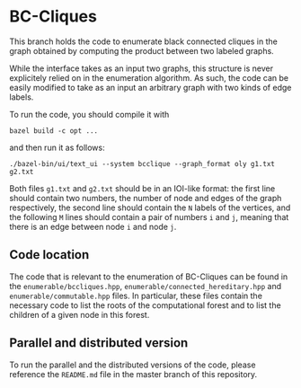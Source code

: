 # BC-Cliques
This branch holds the code to enumerate black connected cliques in the
graph obtained by computing the product between two labeled graphs.

While the interface takes as an input two graphs, this structure is never
explicitely relied on in the enumeration algorithm. As such, the code can
be easily modified to take as an input an arbitrary graph with two kinds
of edge labels.

To run the code, you should compile it with

```
bazel build -c opt ...
```

and then run it as follows:

```
./bazel-bin/ui/text_ui --system bcclique --graph_format oly g1.txt g2.txt
```

Both files `g1.txt` and `g2.txt` should be in an IOI-like format: the first
line should contain two numbers, the number of node and edges of the graph
respectively, the second line should contain the `N` labels of the vertices,
and the following `M` lines should contain a pair of numbers `i` and `j`,
meaning that there is an edge between node `i` and node `j`.

## Code location
The code that is relevant to the enumeration of BC-Cliques can be found
in the `enumerable/bccliques.hpp`, `enumerable/connected_hereditary.hpp` and 
`enumerable/commutable.hpp` files. In particular, these files contain the
necessary code to list the roots of the computational forest and to list the
children of a given node in this forest.

## Parallel and distributed version
To run the parallel and the distributed versions of the code, please reference
the `README.md` file in the master branch of this repository.
